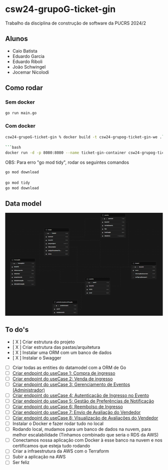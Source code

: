 # csw24-grupoG-ticket-gin

Trabalho da disciplina de construção de software da PUCRS 2024/2

## Alunos

- Caio Batista
- Eduardo Garcia
- Eduardo Riboli
- João Schwingel
- Jocemar Nicolodi

## Como rodar

### Sem docker

```bash
go run main.go
```

### Com docker

```bash
csw24-grupoG-ticket-gin % docker build -t csw24-grupog-ticket-gin-we .```

```bash
docker run -d -p 8080:8080 --name ticket-gin-container csw24-grupog-ticket-gin-we
```

OBS: Para erro "go mod tidy", rodar os seguintes comandos

```bash
go mod download

go mod tidy
go mod download
```

## Data model

![Diagrama do banco de dados](./assets/DB_diagram.png)

## To do's

- [ X ] Criar estrutura do projeto
- [ X ] Criar estrutura das pastas/arquitetura
- [ X ] Instalar uma ORM com um banco de dados
- [ X ] Instalar o Swagger
- [  ] Criar todas as entities do datamodel com a ORM de Go
- [  ] [Criar endpoint do useCase 1: Compra de ingresso](https://github.com/tecmx/csw242-system-docs/blob/main/UseCases.md#1-compra-de-ingresso) 
- [  ] [Criar endpoint do useCase 2: Venda de ingresso](https://github.com/tecmx/csw242-system-docs/blob/main/UseCases.md#2-venda-de-ingresso)
- [  ] [Criar endpoint do useCase 3: Gerenciamento de Eventos (Administrador)](https://github.com/tecmx/csw242-system-docs/blob/main/UseCases.md#3-gerenciamento-de-eventos-administrador)
- [  ] [Criar endpoint do useCase 4: Autenticação de Ingresso no Evento](https://github.com/tecmx/csw242-system-docs/blob/main/UseCases.md#4-autentica%C3%A7%C3%A3o-de-ingresso-no-evento)
- [  ] [Criar endpoint do useCase 5: Gestão de Preferências de Notificação](https://github.com/tecmx/csw242-system-docs/blob/main/UseCases.md#5-gest%C3%A3o-de-prefer%C3%AAncias-de-notifica%C3%A7%C3%A3o)
- [  ] [Criar endpoint do useCase 6: Reembolso de Ingresso](https://github.com/tecmx/csw242-system-docs/blob/main/UseCases.md#6-reembolso-de-ingresso)
- [  ] [Criar endpoint do useCase 7: Envio de Avaliação do Vendedor](https://github.com/tecmx/csw242-system-docs/blob/main/UseCases.md#7-envio-de-avalia%C3%A7%C3%A3o-do-vendedor)
- [  ] [Criar endpoint do useCase 8: Visualização de Avaliações do Vendedor](https://github.com/tecmx/csw242-system-docs/blob/main/UseCases.md#8-visualiza%C3%A7%C3%A3o-de-avalia%C3%A7%C3%B5es-do-vendedor)
- [  ] Instalar o Docker e fazer rodar tudo no local
- [  ] Rodando local, mudamos para um banco de dados na nuvem, para melhor escalabilidade (Tinhamos combinado que seria o RDS da AWS)
- [  ] Conectamos nossa aplicação com Docker à esse banco na nuvem e nos certificamos que esteja tudo rodando 
- [  ] Criar a infraestrutura da AWS com o Terraform
- [  ] Subir a aplicação na AWS
- [  ] Ser feliz